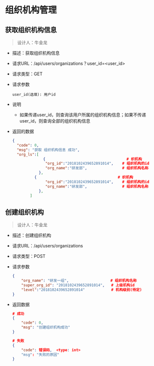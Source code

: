 # 组织机构管理



## 获取组织机构信息

> 设计人：牛金龙



- 描述：获取组织机构信息

- 请求URL：/api/users/organizations？user_id=<user_id>

- 请求类型：GET

- 请求参数

  ```pyhon
  user_id(选填): 用户id
  ```

- 说明

  - 如果传递user_id，则查询该用户所属的组织机构信息；如果不传递user_id，则查询全部的组织机构信息

- 返回的数据

  ```json
  {
    "code": 0,
    "msg": "获取 组织机构信息 成功",
    "org_ls":[	
        		{                                     # 织机构
                 "org_id":"2018102439652891014",    # 组织机构的id
                 "org_name":"研发部",                # 组织机构名称
              },
           	{                                     # 织机构
                 "org_id":"2018102439652891014",    # 组织机构的id
                 "org_name":"研发部",                # 组织机构名称
              },
          ]
  ```





## 创建组织机构

> 设计人：牛金龙



- 描述：创建组织机构

- 请求URL：/api/users/organizations

- 请求类型：POST

- 请求参数

  ```json
  {
      "org_name": "研发一组",                   # 组织机构名称
      "super_org_id": "2018102439652891014",   # 上级机构id
      "level":"2018102439652891014"            # 机构级别(待定)
  }
  ```

- 返回数据

  ```json
  # 成功
  {
      "code": 0,
      "msg": "创建组织机构成功"
  }
  
  # 失败
  {
      "code": 错误码,  <type: int>
      "msg": "失败的原因"
  }
  ```


